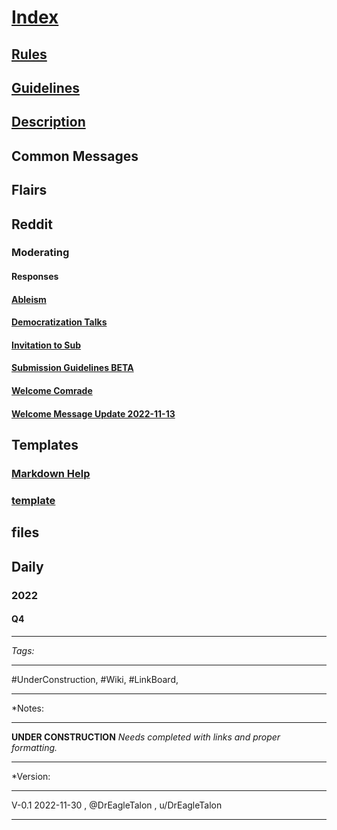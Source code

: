 # [Index](SocialismAndCommunism/Wiki/Index.md)
## [Rules](SocialismAndCommunism/Wiki/Rules.md)
## [Guidelines](SocialismAndCommunism/Wiki/Guidelines.md)
## [Description](SocialismAndCommunism/Wiki/Description.md)
## Common Messages
## Flairs
## Reddit
### Moderating
#### Responses
#### [Ableism](SocialismAndCommunism/Wiki/Ableism.md)
#### [Democratization Talks](Reddit/Moderating/Posts/Democratization%20Talks.md)
#### [Invitation to Sub](Reddit/Moderating/Invitation%20to%20Sub.md)
#### [Submission Guidelines BETA](SocialismAndCommunism/Wiki/Submission%20Guidelines%20BETA.md)
#### [Welcome Comrade](Reddit/Moderating/Posts/Welcome%20Comrade.md)
#### [Welcome Message Update 2022-11-13](Reddit/Moderating/Posts/Welcome%20Message%20Update%202022-11-13.md)
## Templates
### [Markdown Help](Templates/Markdown%20Help.md)
### [template](Templates/template.md)
## files
## Daily
### 2022
#### Q4



__________________________________________________________________
*Tags:* 
__________________________________________________________________
#UnderConstruction, #Wiki, #LinkBoard, 
__________________________________________________________________

*Notes:
__________________________________________________________________
**UNDER CONSTRUCTION**
*Needs completed with links and proper formatting.*
__________________________________________________________________

*Version:
__________________________________________________________________
V-0.1
2022-11-30 , @DrEagleTalon , u/DrEagleTalon 
__________________________________________________________________
